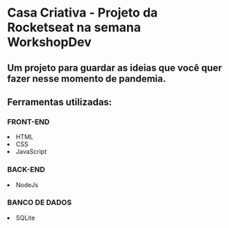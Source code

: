 # Casa Criativa - Projeto da Rocketseat na semana WorkshopDev

## Um projeto para guardar as ideias que você quer fazer nesse momento de pandemia.

<h2> Ferramentas utilizadas:</h2>
<h3>FRONT-END</h3>
  <li>HTML</li>
  <li>CSS</li>
  <li>JavaScript</li>
  
<h3>BACK-END</h3>
  <li>NodeJs</li>
  
<h3>BANCO DE DADOS</h3>
  <li>SQLite</li>
  
  
  
  

